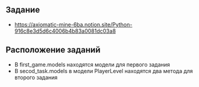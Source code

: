 ## Задание
- https://axiomatic-mine-6ba.notion.site/Python-916c8e3d5d6c4006b4b83a0081dc03a8
## Расположение заданий
- В first_game.models находятся модели для первого задания
- В secod_task.models в модели PlayerLevel находятся два метода для второго задания
